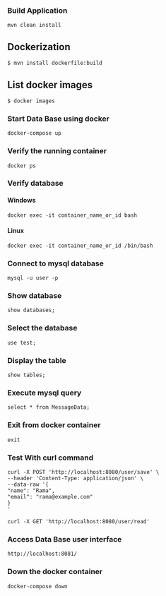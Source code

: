 ### Build Application
    mvn clean install
## Dockerization

```
$ mvn install dockerfile:build
```

## List docker images
```
$ docker images
```
### Start Data Base using docker

    docker-compose up

### Verify the running container

    docker ps

### Verify database

#### Windows
    docker exec -it container_name_or_id bash

#### Linux
    docker exec -it container_name_or_id /bin/bash

### Connect to mysql database

    mysql -u user -p
### Show database

    show databases;

### Select the database

    use test;

### Display the table

    show tables;

### Execute mysql query

    select * from MessageData;

### Exit from docker container
    exit



### Test With curl command

    curl -X POST 'http://localhost:8080/user/save' \
    --header 'Content-Type: application/json' \
    --data-raw '{
    "name": "Rama",
    "email": "rama@example.com"
    }
    '

    curl -X GET 'http://localhost:8080/user/read'

### Access Data Base user interface

    http://localhost:8081/


### Down the docker container

    docker-compose down
